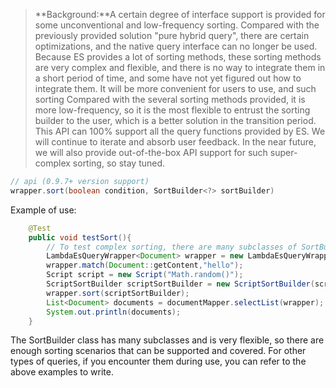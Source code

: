 > **Background:**A certain degree of interface support is provided for some unconventional and low-frequency sorting. Compared with the previously provided solution "pure hybrid query", there are certain optimizations, and the native query interface can no longer be used.
> Because ES provides a lot of sorting methods, these sorting methods are very complex and flexible, and there is no way to integrate them in a short period of time, and some have not yet figured out how to integrate them. It will be more convenient for users to use, and such sorting Compared with the several sorting methods provided, it is more low-frequency, so it is the most flexible to entrust the sorting builder to the user, which is a better solution in the transition period. This API can 100% support all the query functions provided by ES. We will continue to iterate and absorb user feedback. In the near future, we will also provide out-of-the-box API support for such super-complex sorting, so stay tuned.

```java
// api (0.9.7+ version support)
wrapper.sort(boolean condition, SortBuilder<?> sortBuilder)
```
Example of use:
```java
    @Test
    public void testSort(){
        // To test complex sorting, there are many subclasses of SortBuilder, only one of which is demonstrated here. For example, some users propose to obtain data randomly
        LambdaEsQueryWrapper<Document> wrapper = new LambdaEsQueryWrapper<>();
        wrapper.match(Document::getContent,"hello");
        Script script = new Script("Math.random()");
        ScriptSortBuilder scriptSortBuilder = new ScriptSortBuilder(script, ScriptSortBuilder.ScriptSortType.NUMBER);
        wrapper.sort(scriptSortBuilder);
        List<Document> documents = documentMapper.selectList(wrapper);
        System.out.println(documents);
    }
```
The SortBuilder class has many subclasses and is very flexible, so there are enough sorting scenarios that can be supported and covered. For other types of queries, if you encounter them during use, you can refer to the above examples to write.
